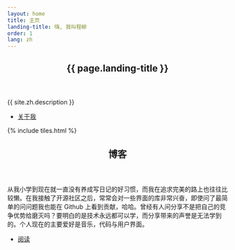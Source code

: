 ```yaml
---
layout: home
title: 主页
landing-title: 嗨, 我叫程柳
order: 1
lang: zh
---
```


<!-- Banner -->
<section id="banner" class="major">
	<div class="inner">
		<header class="major">
			<h1>{{ page.landing-title }}</h1>
		</header>
		<div class="content">
			<p>{{ site.zh.description }}</p>
			<ul class="actions">
				<li><a href="about" class="button next scrolly">关于我</a></li>
			</ul>
		</div>
	</div>
</section>

<!-- Main -->
<div id="main">

<!-- One -->
{% include tiles.html %}

<!-- Two -->
<section id="two">
	<div class="inner">
		<header class="major">
			<h2>博客</h2>
		</header>
		<p>从我小学到现在就一直没有养成写日记的好习惯，而我在追求完美的路上也往往比较懒。在我接触了开源社区之后，常常会对一些界面的库非常兴奋，即使问了最简单的问问题我也能在 Github 上看到贡献，哈哈。曾经有人问分享不是把自己的竞争优势给磨灭吗？要明白的是技术永远都可以学，而分享带来的声誉是无法学到的。个人现在的主要爱好是音乐，代码与用户界面。</p>
		<ul class="actions">
			<li><a href="blog" class="button next">阅读</a></li>
		</ul>
	</div>
</section>

</div>